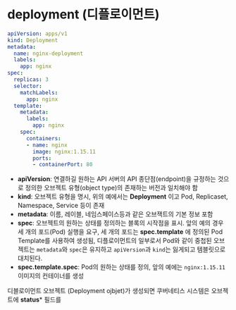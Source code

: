 # deployment (디플로이먼트)



```YAML
apiVersion: apps/v1
kind: Deployment
metadata:
  name: nginx-deployment
  labels:
    app: nginx
spec:
  replicas: 3
  selector:
    matchLabels:
      app: nginx
  template:
    metadata:
      labels:
        app: nginx
    spec:
      containers:
      - name: nginx
        image: nginx:1.15.11
        ports:
        - containerPort: 80
```

* **apiVersion**: 연결하길 원하는 API 서버의 API 종단점(endpoint)을 규정하는 것으로 정의한 오브젝트 유형(object type)의 존재하는 버전과 일치해야 함
* **kind**: 오브젝트 유형을 명시, 위의 예에서는 **Deployment** 이고 Pod, Replicaset, Namespace, Service 등이 존재 
* **metadata**: 이름, 레이블, 네임스페이스등과 같은 오브잭트의 기본 정보 포함
* **spec**: 오브젝트의 원하는 상태를 정의하는 블록의 시작점을 표시. 앞의 예의 경우 세 개의 포드(Pod) 실행을 요구, 세 개의 포드는 **spec.template** 에
정의된 Pod Template를 사용하여 생성됨, 디플로이먼트의 일부로서 Pod와 같이 중첩된 오브젝트는 ```metadata```와 ```spec```은 유지하고 ```apiVersion```과
```kind```는 잃게되고 템블릿으로 대치된다. 
* **spec.template.spec**: Pod의 원하는 상태를 정의, 앞의 예에는 ```nginx:1.15.11``` 이미지의 컨테이너를 생성

디블로이먼트 오브젝트 (Deployment ojbjet)가 생성되면 쿠버네티스 시스템은 오브젝트에 **status*** 필드를 
